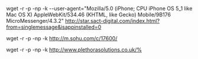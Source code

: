wget -r -p -np -k --user-agent="Mozilla/5.0 (iPhone; CPU iPhone OS 5_1 like Mac OS X) AppleWebKit/534.46 (KHTML, like Gecko) Mobile/9B176 MicroMessenger/4.3.2" http://star.sact-digital.com/index.html?from=singlemessage&isappinstalled=0



wget -r -p -np -k  http://m.sohu.com/c/17600/

wget -r -p -np -k http://www.plethorasolutions.co.uk/%    
